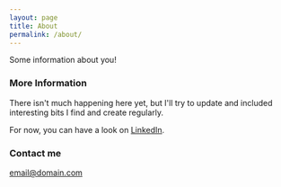 ```yaml
---
layout: page
title: About
permalink: /about/
---
```


Some information about you!

### More Information

There isn't much happening here yet, but I'll try to update and included interesting bits I find and create regularly.

For now, you can have a look on [LinkedIn](https://www.linkedin.com/in/bzwemmer/).

### Contact me

[email@domain.com](mailto:email@domain.com)
